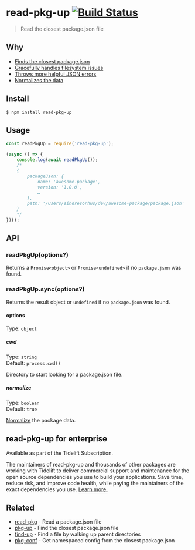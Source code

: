 # read-pkg-up [![Build Status](https://travis-ci.org/sindresorhus/read-pkg-up.svg?branch=master)](https://travis-ci.org/sindresorhus/read-pkg-up)

> Read the closest package.json file

## Why

- [Finds the closest package.json](https://github.com/sindresorhus/find-up)
- [Gracefully handles filesystem issues](https://github.com/isaacs/node-graceful-fs)
- [Throws more helpful JSON errors](https://github.com/sindresorhus/parse-json)
- [Normalizes the data](https://github.com/npm/normalize-package-data#what-normalization-currently-entails)

## Install

```
$ npm install read-pkg-up
```

## Usage

```js
const readPkgUp = require('read-pkg-up');

(async () => {
	console.log(await readPkgUp());
	/*
	{
		packageJson: {
			name: 'awesome-package',
			version: '1.0.0',
			…
		},
		path: '/Users/sindresorhus/dev/awesome-package/package.json'
	}
	*/
})();
```

## API

### readPkgUp(options?)

Returns a `Promise<object>` or `Promise<undefined>` if no `package.json` was found.

### readPkgUp.sync(options?)

Returns the result object or `undefined` if no `package.json` was found.

#### options

Type: `object`

##### cwd

Type: `string`\
Default: `process.cwd()`

Directory to start looking for a package.json file.

##### normalize

Type: `boolean`\
Default: `true`

[Normalize](https://github.com/npm/normalize-package-data#what-normalization-currently-entails) the package data.

## read-pkg-up for enterprise

Available as part of the Tidelift Subscription.

The maintainers of read-pkg-up and thousands of other packages are working with Tidelift to deliver commercial support
and maintenance for the open source dependencies you use to build your applications. Save time, reduce risk, and improve
code health, while paying the maintainers of the exact dependencies you
use. [Learn more.](https://tidelift.com/subscription/pkg/npm-read-pkg-up?utm_source=npm-read-pkg-up&utm_medium=referral&utm_campaign=enterprise&utm_term=repo)

## Related

- [read-pkg](https://github.com/sindresorhus/read-pkg) - Read a package.json file
- [pkg-up](https://github.com/sindresorhus/pkg-up) - Find the closest package.json file
- [find-up](https://github.com/sindresorhus/find-up) - Find a file by walking up parent directories
- [pkg-conf](https://github.com/sindresorhus/pkg-conf) - Get namespaced config from the closest package.json

